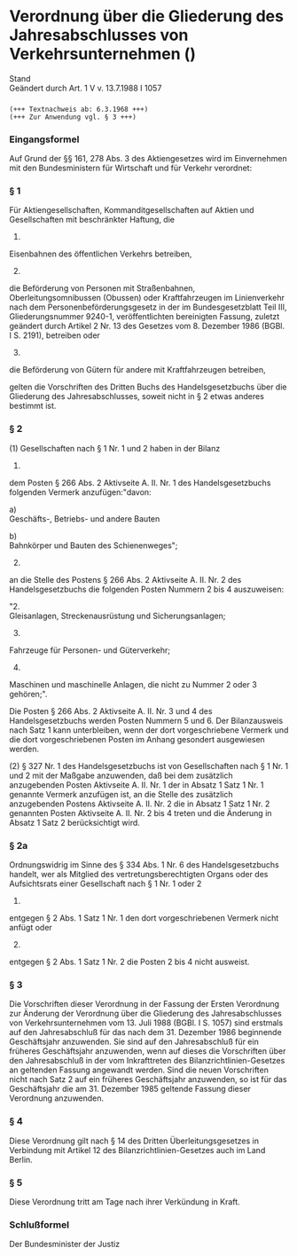 Verordnung über die Gliederung des Jahresabschlusses von Verkehrsunternehmen ()
===============================================================================

Stand  
Geändert durch Art. 1 V v. 13.7.1988 I 1057

### 

```
(+++ Textnachweis ab: 6.3.1968 +++)
(+++ Zur Anwendung vgl. § 3 +++)
```

### Eingangsformel

Auf Grund der §§ 161, 278 Abs. 3 des Aktiengesetzes wird im Einvernehmen mit den Bundesministern für Wirtschaft und für Verkehr verordnet:

### § 1

Für Aktiengesellschaften, Kommanditgesellschaften auf Aktien und Gesellschaften mit beschränkter Haftung, die

1.  
Eisenbahnen des öffentlichen Verkehrs betreiben,

2.  
die Beförderung von Personen mit Straßenbahnen, Oberleitungsomnibussen (Obussen) oder Kraftfahrzeugen im Linienverkehr nach dem Personenbeförderungsgesetz in der im Bundesgesetzblatt Teil III, Gliederungsnummer 9240-1, veröffentlichten bereinigten Fassung, zuletzt geändert durch Artikel 2 Nr. 13 des Gesetzes vom 8. Dezember 1986 (BGBl. I S. 2191), betreiben oder

3.  
die Beförderung von Gütern für andere mit Kraftfahrzeugen betreiben,

gelten die Vorschriften des Dritten Buchs des Handelsgesetzbuchs über die Gliederung des Jahresabschlusses, soweit nicht in § 2 etwas anderes bestimmt ist.

### § 2

(1) Gesellschaften nach § 1 Nr. 1 und 2 haben in der Bilanz

1.  
dem Posten § 266 Abs. 2 Aktivseite A. II. Nr. 1 des Handelsgesetzbuchs folgenden Vermerk anzufügen:"davon:

a)  
Geschäfts-, Betriebs- und andere Bauten

b)  
Bahnkörper und Bauten des Schienenweges";

2.  
an die Stelle des Postens § 266 Abs. 2 Aktivseite A. II. Nr. 2 des Handelsgesetzbuchs die folgenden Posten Nummern 2 bis 4 auszuweisen:

"2.  
Gleisanlagen, Streckenausrüstung und Sicherungsanlagen;

3.  
Fahrzeuge für Personen- und Güterverkehr;

4.  
Maschinen und maschinelle Anlagen, die nicht zu Nummer 2 oder 3 gehören;".

Die Posten § 266 Abs. 2 Aktivseite A. II. Nr. 3 und 4 des Handelsgesetzbuchs werden Posten Nummern 5 und 6. Der Bilanzausweis nach Satz 1 kann unterbleiben, wenn der dort vorgeschriebene Vermerk und die dort vorgeschriebenen Posten im Anhang gesondert ausgewiesen werden.

(2) § 327 Nr. 1 des Handelsgesetzbuchs ist von Gesellschaften nach § 1 Nr. 1 und 2 mit der Maßgabe anzuwenden, daß bei dem zusätzlich anzugebenden Posten Aktivseite A. II. Nr. 1 der in Absatz 1 Satz 1 Nr. 1 genannte Vermerk anzufügen ist, an die Stelle des zusätzlich anzugebenden Postens Aktivseite A. II. Nr. 2 die in Absatz 1 Satz 1 Nr. 2 genannten Posten Aktivseite A. II. Nr. 2 bis 4 treten und die Änderung in Absatz 1 Satz 2 berücksichtigt wird.

### § 2a

Ordnungswidrig im Sinne des § 334 Abs. 1 Nr. 6 des Handelsgesetzbuchs handelt, wer als Mitglied des vertretungsberechtigten Organs oder des Aufsichtsrats einer Gesellschaft nach § 1 Nr. 1 oder 2

1.  
entgegen § 2 Abs. 1 Satz 1 Nr. 1 den dort vorgeschriebenen Vermerk nicht anfügt oder

2.  
entgegen § 2 Abs. 1 Satz 1 Nr. 2 die Posten 2 bis 4 nicht ausweist.

### § 3

Die Vorschriften dieser Verordnung in der Fassung der Ersten Verordnung zur Änderung der Verordnung über die Gliederung des Jahresabschlusses von Verkehrsunternehmen vom 13. Juli 1988 (BGBl. I S. 1057) sind erstmals auf den Jahresabschluß für das nach dem 31. Dezember 1986 beginnende Geschäftsjahr anzuwenden. Sie sind auf den Jahresabschluß für ein früheres Geschäftsjahr anzuwenden, wenn auf dieses die Vorschriften über den Jahresabschluß in der vom Inkrafttreten des Bilanzrichtlinien-Gesetzes an geltenden Fassung angewandt werden. Sind die neuen Vorschriften nicht nach Satz 2 auf ein früheres Geschäftsjahr anzuwenden, so ist für das Geschäftsjahr die am 31. Dezember 1985 geltende Fassung dieser Verordnung anzuwenden.

### § 4

Diese Verordnung gilt nach § 14 des Dritten Überleitungsgesetzes in Verbindung mit Artikel 12 des Bilanzrichtlinien-Gesetzes auch im Land Berlin.

### § 5

Diese Verordnung tritt am Tage nach ihrer Verkündung in Kraft.

### Schlußformel

Der Bundesminister der Justiz
